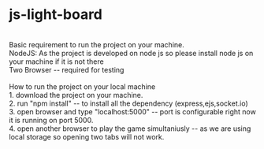 # js-light-board
<br/>
Basic requirement to run the project on your machine.<br/>
NodeJS: As the project is developed on node js so please install node js on your machine if it is not there<br/>
Two Browser -- required for testing<br/>
<br/>
How to run the project on your local machine
<br/>
1. download the project on your machine.<br/>
2. run "npm install" -- to install all the dependency (express,ejs,socket.io)<br/>
3. open browser and type "localhost:5000" -- port is configurable right now it is running on port 5000.<br/>
4. open another browser to play the game simultaniusly -- as we are using local storage so opening two tabs will not work.<br/>
